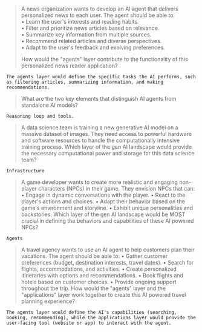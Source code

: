 > A news organization wants to develop an AI agent that delivers personalized news to each user. The agent should be able to:  
> • Learn the user's interests and reading habits.  
> • Filter and prioritize news articles based on relevance.  
> • Summarize key information from multiple sources.  
> • Recommend related articles and diverse perspectives.  
> • Adapt to the user's feedback and evolving preferences.  
>  
> How would the "agents" layer contribute to the functionality of this personalized news reader application?
```
The agents layer would define the specific tasks the AI performs, such as filtering articles, summarizing information, and making recommendations.
```
>What are the two key elements that distinguish AI agents from standalone AI models?
```
Reasoning loop and tools.
```
>A data science team is training a new generative AI model on a massive dataset of images. They need access to powerful hardware and software resources to handle the computationally intensive training process.
Which layer of the gen AI landscape would provide the necessary computational power and storage for this data science team?
```
Infrastructure
```
>A game developer wants to create more realistic and engaging non-player characters (NPCs) in their game. They envision NPCs that can:
• Engage in dynamic conversations with the player.
• React to the player's actions and choices.
• Adapt their behavior based on the game's environment and storyline.
• Exhibit unique personalities and backstories.
Which layer of the gen AI landscape would be MOST crucial in defining the behaviors and capabilities of these AI powered NPCs?
```
Agents
```
>A travel agency wants to use an AI agent to help customers plan their vacations. The agent should be able to:
• Gather customer preferences (budget, destination interests, travel dates).
• Search for flights, accommodations, and activities.
• Create personalized itineraries with options and recommendations.
• Book flights and hotels based on customer choices.
• Provide ongoing support throughout the trip.
How would the "agents" layer and the "applications" layer work together to create this AI powered travel planning experience?
```
The agents layer would define the AI's capabilities (searching, booking, recommending), while the applications layer would provide the user-facing tool (website or app) to interact with the agent.

```

